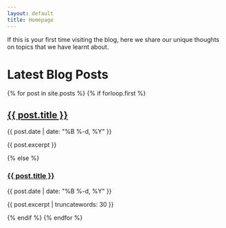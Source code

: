 ```yaml
---
layout: default
title: Homepage
---
```



If this is your first time visiting the blog, here we share our unique thoughts on topics that we have learnt about.

# Latest Blog Posts

<main class="newspaper-layout">
  {% for post in site.posts %}
    {% if forloop.first %}
      <article class="featured-article">
        <h2><a href="{{ post.url }}">{{ post.title }}</a></h2>
        <p class="post-meta">{{ post.date | date: "%B %-d, %Y" }}</p>
        <p>{{ post.excerpt }}</p>
      </article>
    {% else %}
      <article class="column-article">
        <h3><a href="{{ post.url }}">{{ post.title }}</a></h3>
        <p class="post-meta">{{ post.date | date: "%B %-d, %Y" }}</p>
        <p>{{ post.excerpt | truncatewords: 30 }}</p>
      </article>
    {% endif %}
  {% endfor %}
</main>